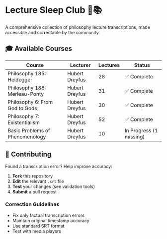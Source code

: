 # Lecture Sleep Club 🌙📚

A comprehensive collection of philosophy lecture transcriptions, made accessible and correctable by the community.

## 🎓 Available Courses

| Course | Lecturer | Lectures | Status |
|--------|----------|----------|---------|
| Philosophy 185: Heidegger | Hubert Dreyfus | 28 | ✅ Complete |
| Philosophy 188: Merleau-Ponty | Hubert Dreyfus | 31 | ✅ Complete |
| Philosophy 6: From God to Gods | Hubert Dreyfus | 30 | ✅ Complete |
| Philosophy 7: Existentialism | Hubert Dreyfus | 52 | ✅ Complete |
| Basic Problems of Phenomenology | Hubert Dreyfus | 10 | In Progress (1 missing) |

## 🤝 Contributing

Found a transcription error? Help improve accuracy:

1. **Fork** this repository
2. **Edit** the relevant `.srt` file
3. **Test** your changes (see validation tools)
4. **Submit** a pull request

### Correction Guidelines
- Fix only factual transcription errors
- Maintain original timestamp accuracy
- Use standard SRT format
- Test with media players